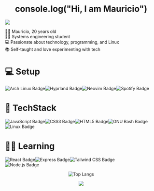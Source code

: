 <h1 align="center">console.log("Hi, I am Mauricio")</h1>

<img src="https://steamcdn-a.akamaihd.net/steamcommunity/public/images/clans/32463969/0e7f6d70e7c9ee829444876980fd6f948aa0b59c.gif">

<p align="left">
👨‍💻 Mauricio, 20 years old <br>
🧑‍🎓 Systems engineering student <br>
💻 Passionate about technology, programming, and Linux <br>
📚 Self-taught and love experimenting with tech
</p>

# 💻  Setup
<div style="display:flex">
  <img src="https://img.shields.io/badge/Arch%20Linux-1793D1?logo=archlinux&logoColor=fff&style=for-the-badge" alt="Arch Linux Badge">
  <img src="https://img.shields.io/badge/Hyprland-58E1FF?logo=hyprland&logoColor=000&style=for-the-badge" alt="Hyprland Badge">
  <img src="https://img.shields.io/badge/Neovim-57A143?logo=neovim&logoColor=fff&style=for-the-badge" alt="Neovim Badge">
  <img src="https://img.shields.io/badge/Spotify-1ED760?logo=spotify&logoColor=fff&style=for-the-badge" alt="Spotify Badge">
  
</div>

#  🧠 TechStack 
<div style="display:flex">
<img src="https://img.shields.io/badge/JavaScript-F7DF1E?logo=javascript&logoColor=000&style=for-the-badge" alt="JavaScript Badge">
<img src="https://img.shields.io/badge/CSS3-1572B6?logo=css3&logoColor=fff&style=for-the-badge" alt="CSS3 Badge">
<img src="https://img.shields.io/badge/HTML5-E34F26?logo=html5&logoColor=fff&style=for-the-badge" alt="HTML5 Badge">
<img src="https://img.shields.io/badge/GNU%20Bash-4EAA25?logo=gnubash&logoColor=fff&style=for-the-badge" alt="GNU Bash Badge"
<img src="https://img.shields.io/badge/React-61DAFB?logo=react&logoColor=000&style=for-the-badge" alt="React Badge">
</div>
<img src="https://img.shields.io/badge/Linux-FCC624?logo=linux&logoColor=000&style=for-the-badge" alt="Linux Badge">

# 🧑‍💻 Learning

<div style="display:flex">
  <img src="https://img.shields.io/badge/React-61DAFB?logo=react&logoColor=000&style=for-the-badge" alt="React Badge">
  <img src="https://img.shields.io/badge/Express-000?logo=express&logoColor=fff&style=for-the-badge" alt="Express Badge">
  <img src="https://img.shields.io/badge/Tailwind%20CSS-06B6D4?logo=tailwindcss&logoColor=fff&style=for-the-badge" alt="Tailwind CSS Badge">
</div>
<img src="https://img.shields.io/badge/Node.js-5FA04E?logo=nodedotjs&logoColor=fff&style=for-the-badge" alt="Node.js Badge">

<center>
  
![Top Langs](https://github-readme-stats.vercel.app/api/top-langs/?username=MEZLYSO&layout=pie&theme=dark)

<img src="https://raw.githubusercontent.com/catppuccin/catppuccin/main/assets/footers/gray0_ctp_on_line.svg?sanitize=true">
</center>
